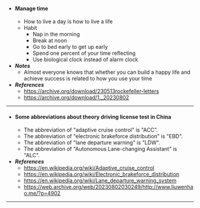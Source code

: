 - #### Manage time
    - How to live a day is how to live a life
    - Habit
        - Nap in the morning
        - Break at noon
        - Go to bed early to get up early
        - Spend one percent of your time reflecting
        - Use biological clock instead of alarm clock
- ***Notes***
    - Almost everyone knows that whether you can build a happy life and achieve success is related to how you use your time
- ***References***
    - https://archive.org/download/230513rockefeller-letters
    - https://archive.org/download/1._20230802
- ---
- #### Some abbreviations about theory driving license test in China
    - The abbreviation of "adaptive cruise control" is "ACC".
    - The abbreviation of "electronic brakeforce distribution" is "EBD".
    - The abbreviation of "lane departure warning" is "LDW".
    - The abbreviation of "Autonomous Lane-changing Assistant" is "ALC".
- ***References***
    - https://en.wikipedia.org/wiki/Adaptive_cruise_control
    - https://en.wikipedia.org/wiki/Electronic_brakeforce_distribution
    - https://en.wikipedia.org/wiki/Lane_departure_warning_system
    - https://web.archive.org/web/20230802030249/http://www.liuwenhao.me/?p=4902
- ---
